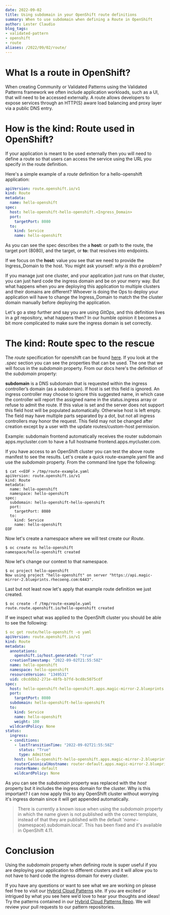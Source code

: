 ```yaml
---
date: 2022-09-02
title: Using subdomain in your OpenShift route definitions
summary: When to use subdomain when defining a Route in OpenShift
author: Lester Claudio
blog_tags:
- validated-pattern
- openshift
- route
aliases: /2022/09/02/route/
---
```


# What Is a route in OpenShift?

When creating Community or Validated Patterns using the Validated Patterns framework we often include application workloads, such as a UI, that will need to be accessed externally. A route allows developers to expose services through an HTTP(S) aware load balancing and proxy layer via a public DNS entry.

# How is the kind: Route used in OpenShift?

If your application is meant to be used externally then you will need to define a route so that users can access the service using the URL you specify in the route definition.

Here's a simple example of a *route* definition for a hello-openshift application:

```yaml
apiVersion: route.openshift.io/v1
kind: Route
metadata:
  name: hello-openshift
spec:
  host: hello-openshift-hello-openshift.<Ingress_Domain> 
  port:
    targetPort: 8080
  to:
    kind: Service
    name: hello-openshift
```

As you can see the spec describes the a **host:**  or path to the route, the target port (8080), and the target, or **to:** that resolves into endpoints.

If we focus on the **host:** value you see that we need to provide the Ingress_Domain to the host. You might ask yourself: *why is this a problem?*

If you manage just one cluster, and your application just runs on that cluster, you can just hard code the ingress domain and be on your merry way.  But what happens when you are deploying this application to multiple clusters and their domains are different?  Whoever is doing the Ops to deploy your application will have to change the Ingress_Domain to match the the cluster domain manually before deploying the application.

Let's go a step further and say you are using *GitOps*, and this definition lives in a *git* repository, what happens then? In our humble opinion it becomes a bit more complicated to make sure the ingress domain is set correctly.

# The kind: Route spec to the rescue

The *route* specification for openshift can be found [here](https://docs.openshift.com/container-platform/4.11/rest_api/network_apis/route-route-openshift-io-v1.html#spec). If you look at the *.spec* section you can see the properties that can be used. The one that we will focus in the *subdomain* property. From our docs here's the definition of the *subdomain* property:

<p><b>subdomain</b> is a DNS subdomain that is requested
within the ingress controller’s domain (as a subdomain).
If host is set this field is ignored. An ingress controller
may choose to ignore this suggested name, in which case the
controller will report the assigned name in the status.ingress
array or refuse to admit the route. If this value is set and
the server does not support this field host will be populated
automatically. Otherwise host is left empty. The field may
have multiple parts separated by a dot, but not all ingress
controllers may honor the request. This field may not be
changed after creation except by a user with the update
routes/custom-host permission.</p>

<p>
Example: subdomain frontend automatically receives the
router subdomain apps.mycluster.com to have a full hostname
frontend.apps.mycluster.com.</p>

If you have access to an OpenShift cluster you can test the above route manifest to see the results.  Let's create a quick route-example.yaml file and use the *subdomain* property.
From the command line type the following:

```console
$ cat <<EOF > /tmp/route-example.yaml
apiVersion: route.openshift.io/v1
kind: Route
metadata:
  name: hello-openshift
  namespace: hello-openshift
spec:
  subdomain: hello-openshift-hello-openshift 
  port:
    targetPort: 8080
  to:
    kind: Service
    name: hello-openshift
EOF
```

Now let's create a namespace where we will test create our *Route*.

```console
$ oc create ns hello-openshift
namespace/hello-openshift created
```

Now let's change our context to that namespace.

```console
$ oc project hello-openshift
Now using project "hello-openshift" on server "https://api.magic-mirror-2.blueprints.rhecoeng.com:6443".
```

Last but not least now let's apply that example route definition we just created.

```console
$ oc create -f /tmp/route-example.yaml 
route.route.openshift.io/hello-openshift created
```

If we inspect what was applied to the OpenShift cluster you should be able to see the following:

```yaml
$ oc get route/hello-openshift -o yaml
apiVersion: route.openshift.io/v1
kind: Route
metadata:
  annotations:
    openshift.io/host.generated: "true"
  creationTimestamp: "2022-09-02T21:55:58Z"
  name: hello-openshift
  namespace: hello-openshift
  resourceVersion: "1349531"
  uid: c0cddbb2-271e-48fb-b7fd-bcd8c5075cdf
spec:
  host: hello-openshift-hello-openshift.apps.magic-mirror-2.blueprints.rhecoeng.com
  port:
    targetPort: 8080
  subdomain: hello-openshift-hello-openshift
  to:
    kind: Service
    name: hello-openshift
    weight: 100
  wildcardPolicy: None
status:
  ingress:
  - conditions:
    - lastTransitionTime: "2022-09-02T21:55:58Z"
      status: "True"
      type: Admitted
    host: hello-openshift-hello-openshift.apps.magic-mirror-2.blueprints.rhecoeng.com
    routerCanonicalHostname: router-default.apps.magic-mirror-2.blueprints.rhecoeng.com
    routerName: default
    wildcardPolicy: None
```

As you can see the *subdomain* property was replaced with the *host* property but it includes the ingress domain for the cluster. Why is this important? I can now apply this to any OpenShift cluster without worrying it's ingress domain since it will get appended automatically.
> There is currently a known issue when using the *subdomain* property in which the name given is not published with the correct template, instead of that they are published with the default '${name}-${namespace}.subdomain.local'. This has been fixed and it's available in OpenShift 4.11.

# Conclusion

Using the *subdomain* property when defining route is super useful if you are deploying your application to different clusters and it will allow you to not have to hard code the ingress domain for every cluster.

If you have any questions or want to see what we are working on please feel free to visit our [Hybrid Cloud Patterns](https://hybrid-cloud-patterns.io/) site. If you are excited or intrigued by what you see here we’d love to hear your thoughts and ideas! Try the patterns contained in our [Hybrid Cloud Patterns Repo](https://github.com/hybrid-cloud-patterns). We will review your pull requests to our pattern repositories.

